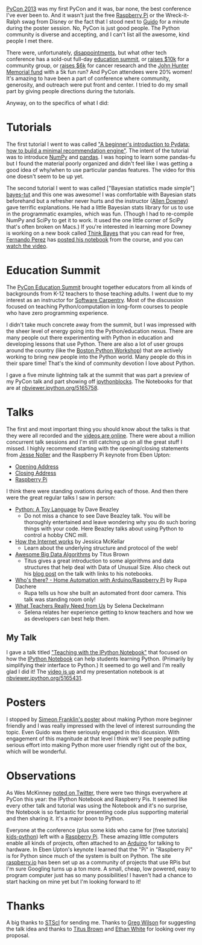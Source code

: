 [PyCon 2013][] was my first PyCon and it was, bar none, the best conference
I've ever been to. And it wasn't just the free [Raspberry Pi][] or the
Wreck-it-Ralph swag from Disney or the fact that I stood next to [Guido][]
for a minute during the poster session. No, PyCon is just good people. The
Python community is diverse and accepting, and I can't list all the awesome,
kind people I met there.

There were, unfortunately, [disappointments][ctb-blog], but what other
tech conference has a sold-out full-day [education summit][], or
[raises $10k][pyladies-auction] for a community group, or [raises $6k][5k]
for cancer research and the [John Hunter Memorial fund][jhunter] with a
5k fun run? And PyCon attendees were 20% women! It's amazing to have been a
part of conference where community, generosity, and outreach were put front
and center. I tried to do my small part by giving people directions during the
tutorials.

Anyway, on to the specifics of what I did:

# Tutorials

The first tutorial I went to was called ["A beginner's introduction to Pydata:
how to build a minimal recommendation engine"][pydata-tut]. The intent of the
tutorial was to introduce [NumPy][] and [pandas][]. I was hoping to learn
some pandas-fu but I found the material poorly organized and didn't feel like
I was getting a good idea of why/when to use particular pandas features. The
video for this one doesn't seem to be up yet.

The second tutorial I went to was called ["Bayesian statistics made simple"]
[bayes-tut] and this one was awesome! I was comfortable with Bayesian stats
beforehand but a refresher never hurts and the instructor ([Allen Downey][])
gave terrific explanations. He had a little Bayesian stats library for us to
use in the programmatic examples, which was fun. (Though I had to re-compile
NumPy and SciPy to get it to work. It used the one little corner of SciPy
that's often broken on Macs.) If you're interested in learning more Downey is
working on a new book called [Think Bayes][] that you can read for free,
[Fernando Perez][fperez] has [posted his notebook][fperez-bayes] from the
course, and you can [watch the video][bayes-video].

# Education Summit

The [PyCon Education Summit][education summit] brought together educators from
all kinds of backgrounds from K-12 teachers to those teaching adults. I went
due to my interest as an instructor for [Software Carpentry][]. Most of the
discussion focused on teaching Python/computation in long-form courses to
people who have zero programming experience.

I didn't take much concrete away from the summit, but I was impressed with the
sheer level of energy going into the Python/education nexus. There are many
people out there experimenting with Python in education and developing
lessons that use Python. There are also a lot of user groups around the country
(like the [Boston Python Workshop][]) that are actively working to bring new
people into the Python world. Many people do this in their spare time! That's
the kind of community devotion I love about Python.

I gave a five minute lightning talk at the summit that was part a preview of my
PyCon talk and part showing off [ipythonblocks][]. The Notebooks for that are
at [nbviewer.ipython.org/5165758][edu-lightning].

# Talks

The first and most important thing you should know about the talks is that they
were all recorded and the [videos are online][pycon-talks]. There were about a
million concurrent talk sessions and I'm still catching up on all the great
stuff I missed. I highly recommend starting with the opening/closing statements
from [Jesse Noller][] and the Raspberry Pi keynote from Eben Upton:

- [Opening Address][opening]
- [Closing Address][closing]
- [Raspberry Pi][pi-note]

I think there were standing ovations during each of those. And then there were
the great regular talks I saw in person:

- [Python: A Toy Language][beazley] by Dave Beazley
    - Do not miss a chance to see Dave Beazley talk. You will be thoroughly
        entertained and leave wondering why you do such boring things
        with your code. Here Beazley talks about using Python to control a
        hobby CNC mill.
- [How the Internet works][mckellar] by Jessica McKellar
    - Learn about the underlying structure and protocol of the web!
- [Awesome Big Data Algorithms][titus] by Titus Brown
    - Titus gives a great introduction to some algorithms and data structures
        that help deal with Data of Unusual Size. Also check out his
        [blog post][titus-pycon-blog] on the talk with links to his notebooks.
- [Who's there? - Home Automation with Arduino/Raspberry Pi][rupa]
    by Rupa Dachere
    - Rupa tells us how she built an automated front door camera. This talk
        was standing room only!
- [What Teachers Really Need from Us][selena] by Selena Deckelmann
    - Selena relates her experience getting to know teachers and how we as
        developers can best help them.

## My Talk

I gave a talk titled ["Teaching with the IPython Notebook"][my-talk-listing]
that focused on how the [IPython Notebook][] can help students learning Python.
(Primarily by simplifying their interface to Python.) It seemed to go well
and I'm really glad I did it! The [video is up][my-talk] and my presentation
notebook is at [nbviewer.ipython.org/5165431][my-notebook].

# Posters

I stopped by [Simeon Franklin's poster][simeon-poster] about making Python more
beginner friendly and I was really impressed with the level of interest
surrounding the topic. Even Guido was there seriously engaged in this
dicussion. With engagement of this magnitude at that level I think we'll see
people putting serious effort into making Python more user friendly right
out of the box, which will be wonderful.

# Observations

As Wes McKinney [noted on Twitter][wes-tweet], there were two things everywhere
at PyCon this year: the IPython Notebook and Raspberry Pis. It seemed like
every other talk and tutorial was using the Notebook and it's no surprise, the
Notebook is so fantastic for presenting code plus supporting material and then
sharing it. It's a major boon to Python.

Everyone at the conference (plus some kids who came for [free tutorials]
[kids-python]) left with a [Raspberry Pi][]. These amazing little computers
enable all kinds of projects, often attached to an [Arduino][] for talking to
hardware. In Eben Upton's keynote I learned that the "Pi" in "Raspberry Pi" is
for Python since much of the system is built on Python. The site
[raspberry.io][] has been set up as a community of projects that use RPis but
I'm sure Googling turns up a ton more. A small, cheap, low powered, easy to
program computer just has so many possibilities! I haven't had a chance to
start hacking on mine yet but I'm looking forward to it!

# Thanks

A big thanks to [STScI][] for sending me. Thanks to [Greg Wilson][] for
suggesting the talk idea and thanks to [Titus Brown][] and [Ethan White][]
for looking over my proposal.

[PyCon 2013]: https://us.pycon.org/2013/
[Raspberry Pi]: http://www.raspberrypi.org/
[Guido]: https://twitter.com/gvanrossum
[ctb-blog]: http://ivory.idyll.org/blog/pycon-2013-and-codes-of-conduct.html
[education summit]: https://us.pycon.org/2013/events/edusummit/
[pyladies-auction]: http://www.marketwire.com/press-release/-1771597.htm
[5k]: https://twitter.com/jessenoller/statuses/315157894611992578
[jhunter]: http://numfocus.org/johnhunter/
[pydata-tut]: https://us.pycon.org/2013/schedule/presentation/28/
[NumPy]: http://www.numpy.org/
[pandas]: http://pandas.pydata.org
[bayes-tut]: https://us.pycon.org/2013/schedule/presentation/21/
[Allen Downey]: http://allendowney.com/
[Think Bayes]: http://www.greenteapress.com/thinkbayes/
[fperez-bayes]: http://nbviewer.ipython.org/urls/raw.github.com/fperez/bayestut/master/Bayes-1.ipynb
[fperez]: https://twitter.com/fperez_org
[bayes-video]: http://pyvideo.org/video/1724/bayesian-statistics-made-simple
[Software Carpentry]: http://software-carpentry.org
[Boston Python Workshop]: http://bostonpythonworkshop.com/
[ipythonblocks]: https://github.com/jiffyclub/ipythonblocks
[edu-lightning]: http://j.mp/jiffyclub-pycon-edu-2013
[pycon-talks]: http://pyvideo.org/category/33/pycon-us-2013
[Jesse Noller]: https://twitter.com/jessenoller
[opening]: http://pyvideo.org/video/1848/opening-statements
[closing]: http://pyvideo.org/video/1763/closing-address
[pi-note]: http://pyvideo.org/video/1668/keynote-2
[beazley]: http://pyvideo.org/video/1729/python-a-toy-language
[mckellar]: http://pyvideo.org/video/1677/how-the-internet-works
[titus]: http://pyvideo.org/video/1781/awesome-big-data-algorithms
[titus-pycon-blog]: http://ivory.idyll.org/blog/2013-pycon-awesome-big-data-algorithms-talk.html
[rupa]: http://pyvideo.org/video/1688/whos-there-home-automation-with-arduinorasp
[selena]: http://pyvideo.org/video/1697/what-teachers-really-need-from-us
[my-talk-listing]: https://us.pycon.org/2013/schedule/presentation/122/
[my-talk]: http://pyvideo.org/video/1744/teaching-with-the-ipython-notebook
[my-notebook]: http://j.mp/jiffyclub-pycon-talk-2013
[IPython Notebook]: http://ipython.org/notebook.html
[wes-tweet]: https://twitter.com/wesmckinn/status/312965439607169024
[kids-python]: https://us.pycon.org/2013/events/letslearnpython/
[Arduino]: http://www.arduino.cc/
[raspberry.io]: http://raspberry.io/
[simeon-poster]: http://simeonfranklin.com/blog/2013/mar/17/my-pycon-2013-poster/
[STScI]: http://www.stsci.edu/
[Greg Wilson]: http://third-bit.com
[Titus Brown]: http://ivory.idyll.org/blog/
[Ethan White]: http://jabberwocky.weecology.org/
